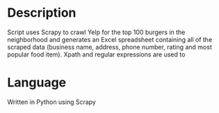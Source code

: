 # Description
Script uses Scrapy to crawl Yelp for the top 100 burgers in the neighborhood and generates an Excel spreadsheet containing all of the scraped data (business name, address, phone number, rating and most popular food item). Xpath and regular expressions are used to

# Language
Written in Python using Scrapy
